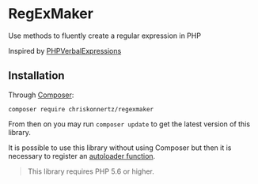 # RegExMaker
Use methods to fluently create a regular expression in PHP

Inspired by [PHPVerbalExpressions](https://github.com/VerbalExpressions/PHPVerbalExpressions)

## Installation

Through [Composer](https://getcomposer.org/):

```
composer require chriskonnertz/regexmaker
```

From then on you may run `composer update` to get the latest version of this library.

It is possible to use this library without using Composer but then it is necessary to register an 
[autoloader function](https://github.com/php-fig/fig-standards/blob/master/accepted/PSR-0.md#example-implementation).

> This library requires PHP 5.6 or higher.
